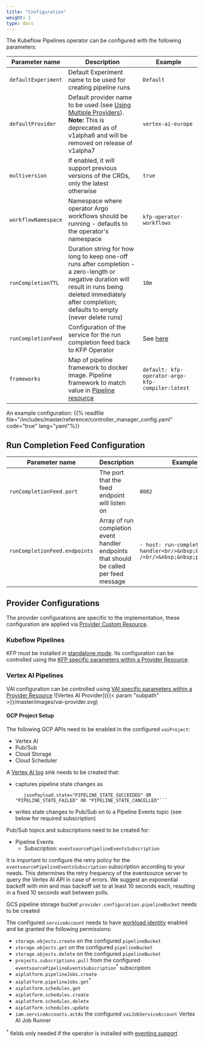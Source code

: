 ```yaml
---
title: "Configuration"
weight: 1
type: docs
---
```


The Kubeflow Pipelines operator can be configured with the following parameters:

| Parameter name      | Description                                                                                                                                                                                                   | Example                                          |
|---------------------|---------------------------------------------------------------------------------------------------------------------------------------------------------------------------------------------------------------|--------------------------------------------------|
| `defaultExperiment` | Default Experiment name to be used for creating pipeline runs                                                                                                                                                 | `Default`                                        |
| `defaultProvider`   | Default provider name to be used (see [Using Multiple Providers](../providers)). **Note:** This is deprecated as of v1alpha6 and will be removed on release of v1alpha7                                       | `vertex-ai-europe`                               |
| `multiversion`      | If enabled, it will support previous versions of the CRDs, only the latest otherwise                                                                                                                          | `true`                                           |
| `workflowNamespace` | Namespace where operator Argo workflows should be running - defaults to the operator's namespace                                                                                                              | `kfp-operator-workflows`                         |
| `runCompletionTTL`  | Duration string for how long to keep one-off runs after completion - a zero-length or negative duration will result in runs being deleted immediately after completion; defaults to empty (never delete runs) | `10m`                                            |
| `runCompletionFeed` | Configuration of the service for the run completion feed back to KFP Operator                                                                                                                                 | See [here](#run-completion-feed-configuration)   |
| `frameworks`        | Map of pipeline framework to docker image. Pipeline framework to match value in [Pipeline resource](../resources/pipeline)                                                                                    | `default: kfp-operator-argo-kfp-compiler:latest` |

An example configuration:
{{% readfile file="/includes/master/reference/controller_manager_config.yaml" code="true" lang="yaml"%}}

## Run Completion Feed Configuration
| Parameter name                | Description                                                                            | Example                                                                                    |
|-------------------------------|----------------------------------------------------------------------------------------|--------------------------------------------------------------------------------------------|
| `runCompletionFeed.port`      | The port that the feed endpoint will listen on                                         | `8082`                                                                                     |
| `runCompletionFeed.endpoints` | Array of run completion event handler endpoints that should be called per feed message | `- host: run-completion-event-handler<br/>&nbsp;&nbsp;path: /<br/>&nbsp;&nbsp;port: 12000` |

## Provider Configurations

The provider configurations are specific to the implementation, these configuration are applied via [Provider Custom Resource](../resources/provider). 

### Kubeflow Pipelines

KFP must be installed in [standalone mode](https://www.kubeflow.org/docs/components/pipelines/installation/standalone-deployment/). 
Its configuration can be controlled using the [KFP specific parameters within a Provider Resource](../resources/provider/#kubeflow).

### Vertex AI Pipelines

VAI configuration can be controlled using [VAI specific parameters within a Provider Resource](../resources/provider/#vertex-ai)
![Vertex AI Provider]({{< param "subpath" >}}/master/images/vai-provider.svg)

#### GCP Project Setup

The following GCP APIs need to be enabled in the configured `vaiProject`:
- Vertex AI
- Pub/Sub
- Cloud Storage
- Cloud Scheduler

A [Vertex AI log](https://cloud.google.com/vertex-ai/docs/pipelines/logging) sink needs to be created that:
- captures pipeline state changes as
  ```resource.type="aiplatform.googleapis.com/PipelineJob"
     jsonPayload.state="PIPELINE_STATE_SUCCEEDED" OR "PIPELINE_STATE_FAILED" OR "PIPELINE_STATE_CANCELLED"```
- writes state changes to Pub/Sub on to a Pipeline Events topic (see below for required subscription)

Pub/Sub topics and subscriptions need to be created for:
- Pipeline Events
  - Subscription: `eventsourcePipelineEventsSubscription`

It is important to configure the retry policy for the `eventsourcePipelineEventsSubscription` subscription according to your needs. This determines the retry frequency of the eventsource server to query the Vertex AI API in case of errors.
We suggest an exponential backoff with min and max backoff set to at least 10 seconds each, resulting in a fixed 10 seconds wait between polls.

GCS pipeline storage bucket `provider.configuration.pipelineBucket` needs to be created

The configured `serviceAccount` needs to have [workload identity](https://cloud.google.com/kubernetes-engine/docs/how-to/workload-identity) enabled and be granted the following permissions:
  - `storage.objects.create` on the configured `pipelineBucket`
  - `storage.objects.get` on the configured `pipelineBucket`
  - `storage.objects.delete` on the configured `pipelineBucket`
  - `projects.subscriptions.pull` from the configured `eventsourcePipelineEventsSubscription`<sup>*</sup> subscription
  - `aiplatform.pipelineJobs.create`
  - `aiplatform.pipelineJobs.get`<sup>*</sup>
  - `aiplatform.schedules.get`
  - `aiplatform.schedules.create`
  - `aiplatform.schedules.delete`
  - `aiplatform.schedules.update`
  - `iam.serviceAccounts.actAs` the configured `vaiJobServiceAccount` Vertex AI Job Runner

<sup>*</sup> fields only needed if the operator is installed with [eventing support](../../getting-started/overview/#eventing-support)
